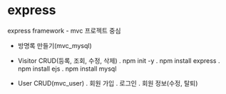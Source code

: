 # express
express framework - mvc 프로젝트 중심
- 방명록 만들기(mvc_mysql)
- Visitor CRUD(등록, 조회, 수정, 삭제)
  . npm init -y
  . npm install express
  . npm install ejs
  . npm install mysql

- User CRUD(mvc_user)
  . 회원 가입
  . 로그인
  . 회원 정보(수정, 탈퇴)

